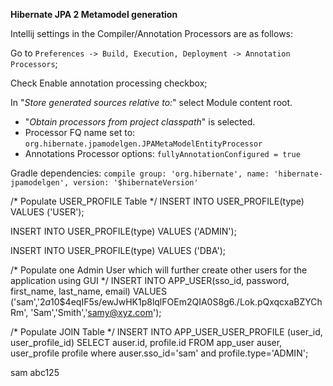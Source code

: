 
**Hibernate JPA 2 Metamodel generation**

Intellij settings in the Compiler/Annotation Processors are as follows:

Go to `Preferences -> Build, Execution, Deployment -> Annotation Processors`;

Check Enable annotation processing checkbox;

In "_Store generated sources relative to:_" select Module content root.

- "_Obtain processors from project classpath_" is selected.
- Processor FQ name set to: `org.hibernate.jpamodelgen.JPAMetaModelEntityProcessor`
- Annotations Processor options: `fullyAnnotationConfigured = true`

Gradle dependencies:
`compile group: 'org.hibernate', name: 'hibernate-jpamodelgen', version: '$hibernateVersion'
`



/* Populate USER_PROFILE Table */
INSERT INTO USER_PROFILE(type)
VALUES ('USER');

INSERT INTO USER_PROFILE(type)
VALUES ('ADMIN');

INSERT INTO USER_PROFILE(type)
VALUES ('DBA');


/* Populate one Admin User which will further create other users for the application using GUI */
INSERT INTO APP_USER(sso_id, password, first_name, last_name, email)
VALUES ('sam','$2a$10$4eqIF5s/ewJwHK1p8lqlFOEm2QIA0S8g6./Lok.pQxqcxaBZYChRm', 'Sam','Smith','samy@xyz.com');

/* Populate JOIN Table */
INSERT INTO APP_USER_USER_PROFILE (user_id, user_profile_id)
  SELECT auser.id, profile.id FROM app_user auser, user_profile profile
where auser.sso_id='sam' and profile.type='ADMIN';

sam
abc125